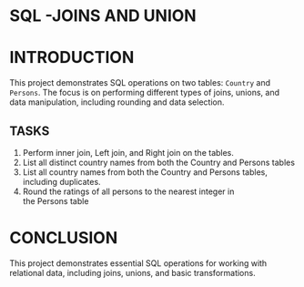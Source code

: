 # SQL -JOINS AND UNION
# INTRODUCTION 

This project demonstrates SQL operations on two tables: `Country` and `Persons`. The focus is on performing different types of joins, unions, and data manipulation, including rounding and data selection.
## TASKS
1.  Perform inner join, Left join, and Right join on the tables. 
2. List all distinct country names from both the Country and Persons tables
3. List all country names from both the Country and Persons tables, including duplicates.
4. Round the ratings of all persons to the nearest integer in the Persons table

# CONCLUSION

This project demonstrates essential SQL operations for working with relational data, including joins, unions, and basic transformations.
